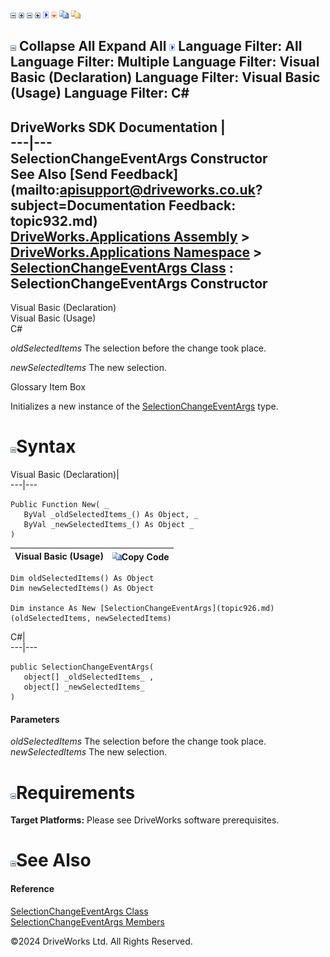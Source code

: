 ![](dotnetimages/collapse.gif) ![](dotnetimages/expand.gif) ![](dotnetimages/collapse.gif) ![](dotnetimages/expand.gif) ![](dotnetimages/drpdown.gif) ![](dotnetimages/drpdown_orange.gif) ![](dotnetimages/copycode.gif) ![](dotnetimages/copycodeHighlight.gif)

![](dotnetimages/collapse.gif) Collapse All Expand All ![](dotnetimages/drpdown.gif) Language Filter: All  Language Filter: Multiple  Language Filter: Visual Basic (Declaration) Language Filter: Visual Basic (Usage) Language Filter: C#  
---  
DriveWorks SDK Documentation  |   
---|---  
SelectionChangeEventArgs Constructor   
See Also [Send Feedback](mailto:apisupport@driveworks.co.uk?subject=Documentation Feedback: topic932.md)  
[DriveWorks.Applications Assembly](topic13.md) > [DriveWorks.Applications Namespace](topic16.md) > [SelectionChangeEventArgs Class](topic926.md) : SelectionChangeEventArgs Constructor  
---  
  
Visual Basic (Declaration)    
Visual Basic (Usage)    
C# 

_oldSelectedItems_
    The selection before the change took place.

_newSelectedItems_
    The new selection.

Glossary Item Box

Initializes a new instance of the [SelectionChangeEventArgs](topic926.md) type. 

# ![](dotnetimages/collapse.gif)Syntax

Visual Basic (Declaration)|   
---|---  
      
    
    Public Function New( _
       ByVal _oldSelectedItems_() As Object, _
       ByVal _newSelectedItems_() As Object _
    )  
  
Visual Basic (Usage)| ![](dotnetimages/copycode.gif)Copy Code  
---|---  
      
    
    Dim oldSelectedItems() As Object
    Dim newSelectedItems() As Object
     
    Dim instance As New [SelectionChangeEventArgs](topic926.md)(oldSelectedItems, newSelectedItems)  
  
C#|   
---|---  
      
    
    public SelectionChangeEventArgs( 
       object[] _oldSelectedItems_ ,
       object[] _newSelectedItems_
    )  
  
#### Parameters

 _oldSelectedItems_
    The selection before the change took place.
_newSelectedItems_
    The new selection.

# ![](dotnetimages/collapse.gif)Requirements

**Target Platforms:** Please see DriveWorks software prerequisites.

# ![](dotnetimages/collapse.gif)See Also

#### Reference

[SelectionChangeEventArgs Class](topic926.md)   
[SelectionChangeEventArgs Members](topic927.md)

©2024 DriveWorks Ltd. All Rights Reserved.
